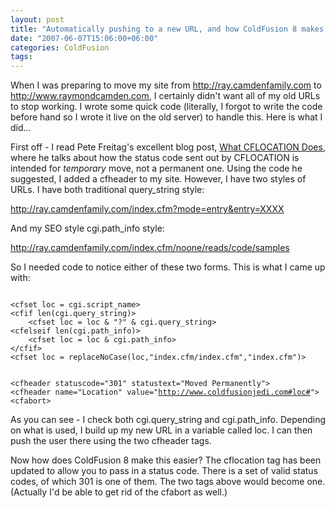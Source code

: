 ```yaml
---
layout: post
title: "Automatically pushing to a new URL, and how ColdFusion 8 makes this a bit simpler"
date: "2007-06-07T15:06:00+06:00"
categories: ColdFusion 
tags: 
---
```


When I was preparing to move my site from http://ray.camdenfamily.com to http://www.raymondcamden.com, I certainly didn't want all of my old URLs to stop working. I wrote some quick code (literally, I forgot to write the code before hand so I wrote it live on the old server) to handle this. Here is what I did...
<!--more-->
First off - I read Pete Freitag's excellent blog post, <a href="http://www.petefreitag.com/item/359.cfm">What CFLOCATION Does</a>, where he talks about how the status code sent out by CFLOCATION is intended for <i>temporary</i> move, not a permanent one. Using the code he suggested, I added a cfheader to my site. However, I have two styles of URLs. I have both traditional query_string style:

http://ray.camdenfamily.com/index.cfm?mode=entry&entry=XXXX

And my SEO style cgi.path_info style:

http://ray.camdenfamily.com/index.cfm/noone/reads/code/samples

So I needed code to notice either of these two forms. This is what I came up with:

<code>
&lt;cfset loc = cgi.script_name&gt;
&lt;cfif len(cgi.query_string)&gt;
	&lt;cfset loc = loc & "?" & cgi.query_string&gt;
&lt;cfelseif len(cgi.path_info)&gt;
	&lt;cfset loc = loc & cgi.path_info&gt;
&lt;/cfif&gt;
&lt;cfset loc = replaceNoCase(loc,"index.cfm/index.cfm","index.cfm")&gt;

&lt;cfheader statuscode="301" statustext="Moved Permanently"&gt;
&lt;cfheader name="Location" value="http://www.coldfusionjedi.com#loc#"&gt;
&lt;cfabort&gt;
</code>

As you can see - I check both cgi.query_string and cgi.path_info. Depending on what is used, I build up my new URL in a variable called loc. I can then push the user there using the two cfheader tags.

Now how does ColdFusion 8 make this easier? The cflocation tag has been updated to allow you to pass in a status code. There is a set of valid status codes, of which 301 is one of them. The two tags above would become one. (Actually I'd be able to get rid of the cfabort as well.)